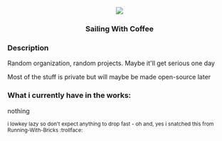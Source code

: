 <p align="center">
  <img src="https://avatars.githubusercontent.com/u/204588667?s=200&u=9d35e6f15e1b1fd068ff23bd8fd873688d0b13b8&v=4"></img>
</p>
<h3 align="center">Sailing With Coffee</h3>

### Description
Random organization, random projects. Maybe it'll get serious one day

Most of the stuff is private but will maybe be made open-source later

### What i currently have in the works:
nothing

<sub>i lowkey lazy so don't expect anything to drop fast - oh and, yes i snatched this from Running-With-Bricks :trollface:</sub>
